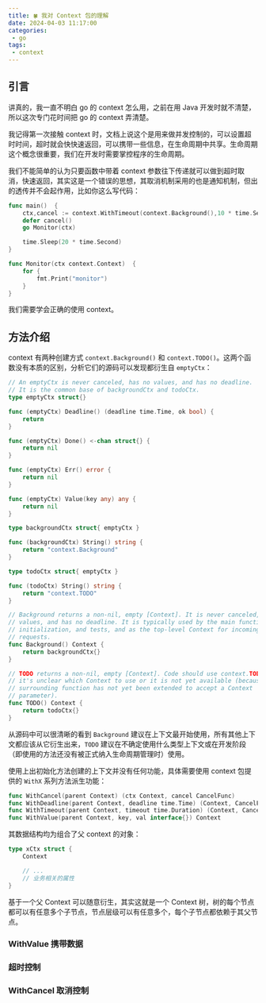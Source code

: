 ```yaml
---
title: 🍀 我对 Context 包的理解
date: 2024-04-03 11:17:00
categories:
 - go
tags:
 - context
---
```


## 引言

讲真的，我一直不明白 go 的 context 怎么用，之前在用 Java 开发时就不清楚，所以这次专门花时间把 go 的 context 弄清楚。

我记得第一次接触 context 时，文档上说这个是用来做并发控制的，可以设置超时时间，超时就会快快速返回，可以携带一些信息，在生命周期中共享。生命周期这个概念很重要，我们在开发时需要掌控程序的生命周期。

我们不能简单的认为只要函数中带着 context 参数往下传递就可以做到超时取消，快速返回，其实这是一个错误的思想，其取消机制采用的也是通知机制，但出的透传并不会起作用，比如你这么写代码：

```go
func main()  {
    ctx,cancel := context.WithTimeout(context.Background(),10 * time.Second)
    defer cancel()
    go Monitor(ctx)

    time.Sleep(20 * time.Second)
}

func Monitor(ctx context.Context)  {
    for {
        fmt.Print("monitor")
    }
}
```

我们需要学会正确的使用 context。

<!-- more -->

## 方法介绍

context 有两种创建方式 `context.Background()` 和 `context.TODO()`。这两个函数没有本质的区别，分析它们的源码可以发现都衍生自 `emptyCtx`：

```go
// An emptyCtx is never canceled, has no values, and has no deadline.
// It is the common base of backgroundCtx and todoCtx.
type emptyCtx struct{}

func (emptyCtx) Deadline() (deadline time.Time, ok bool) {
	return
}

func (emptyCtx) Done() <-chan struct{} {
	return nil
}

func (emptyCtx) Err() error {
	return nil
}

func (emptyCtx) Value(key any) any {
	return nil
}

type backgroundCtx struct{ emptyCtx }

func (backgroundCtx) String() string {
	return "context.Background"
}

type todoCtx struct{ emptyCtx }

func (todoCtx) String() string {
	return "context.TODO"
}

// Background returns a non-nil, empty [Context]. It is never canceled, has no
// values, and has no deadline. It is typically used by the main function,
// initialization, and tests, and as the top-level Context for incoming
// requests.
func Background() Context {
	return backgroundCtx{}
}

// TODO returns a non-nil, empty [Context]. Code should use context.TODO when
// it's unclear which Context to use or it is not yet available (because the
// surrounding function has not yet been extended to accept a Context
// parameter).
func TODO() Context {
	return todoCtx{}
}
```

从源码中可以很清晰的看到 `Background` 建议在上下文最开始使用，所有其他上下文都应该从它衍生出来，`TODO` 建议在不确定使用什么类型上下文或在开发阶段（即使用的方法还没有被正式纳入生命周期管理时）使用。

使用上出初始化方法创建的上下文并没有任何功能，具体需要使用 context 包提供的 `WithX` 系列方法派生功能：

```go
func WithCancel(parent Context) (ctx Context, cancel CancelFunc)
func WithDeadline(parent Context, deadline time.Time) (Context, CancelFunc)
func WithTimeout(parent Context, timeout time.Duration) (Context, CancelFunc)
func WithValue(parent Context, key, val interface{}) Context
```

其数据结构均为组合了父 context 的对象：

```go
type xCtx struct {
    Context

    // ...
    // 业务相关的属性
}
```

基于一个父 Context 可以随意衍生，其实这就是一个 Context 树，树的每个节点都可以有任意多个子节点，节点层级可以有任意多个，每个子节点都依赖于其父节点。

### WithValue 携带数据

### 超时控制

### WithCancel 取消控制